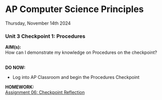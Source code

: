 # AP Computer Science Principles
Thursday, November 14th 2024

### Unit 3 Checkpoint 1: Procedures

**AIM(s):** <br>
How can I demonstrate my knowledge on Procedures on the checkpoint?<br><br>

**DO NOW:** <br>
- Log into AP Classroom and begin the Procedures Checkpoint

**HOMEWORK:** <br>
[Assignment 06: Checkpoint Reflection](https://github.com/MrJSwotinsky/AP_Computer_Science_Principles/blob/main/Unit_3_Functions_Mouse_Events_and_Conditionals/Daily_Assignments/06_Due_Nov_15_U3C1_Reflection.md)
